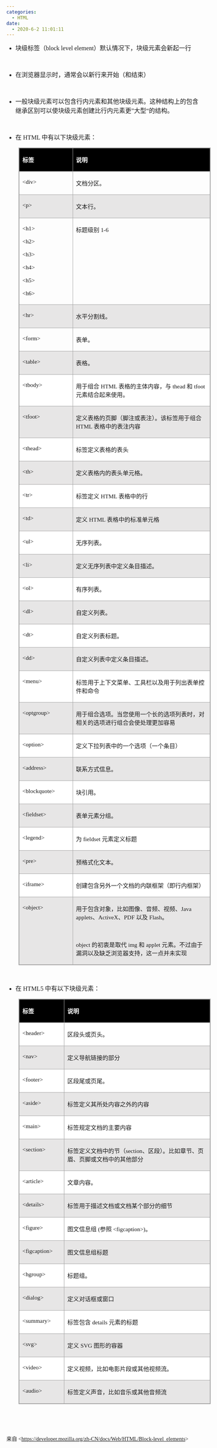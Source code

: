 ```yaml
---
categories:
  - HTML
date:
  - 2020-6-2 11:01:11
---
```


<ul style="list-style-type:disc">
    <li><span style="font-size:12.0pt"><span style="font-family:&quot;Microsoft YaHei UI&quot;">块级标签（</span></span><span
            style="font-size:12.0pt"><span style="font-family:&quot;Comic Sans MS&quot;">block level
                element</span></span><span style="font-size:12.0pt"><span
                style="font-family:&quot;Microsoft YaHei UI&quot;">）默认情况下，块级元素会新起一行</span></span></li>
</ul>
<p><span style="font-size:12.0pt"><span style="font-family:&quot;Microsoft YaHei UI&quot;">&nbsp;</span></span></p>
<ul style="list-style-type:disc">
    <li><span style="font-size:12.0pt"><span
                style="font-family:&quot;Microsoft YaHei UI&quot;">在浏览器显示时，通常会以新行来开始（和结束）</span></span></li>
</ul>
<p><span style="font-size:12.0pt"><span style="font-family:&quot;Microsoft YaHei UI&quot;">&nbsp;</span></span></p>
<ul style="list-style-type:disc">
    <li><span style="font-size:12.0pt"><span
                style="font-family:&quot;Microsoft YaHei UI&quot;">一般块级元素可以包含行内元素和其他块级元素。这种结构上的包含继承区别可以使块级元素创建比行内元素更”大型“的结构。</span></span>
    </li>
</ul>
<p><span style="font-size:12.0pt"><span style="font-family:&quot;Microsoft YaHei UI&quot;">&nbsp;</span></span></p>
<ul style="list-style-type:disc">
    <li><span style="font-size:12.0pt"><span style="font-family:&quot;Microsoft YaHei UI&quot;">在</span></span><span
            style="font-size:12.0pt"><span style="font-family:&quot;Comic Sans MS&quot;"> HTML </span></span><span
            style="font-size:12.0pt"><span style="font-family:&quot;Microsoft YaHei UI&quot;">中有以下块级元素：</span></span>
    </li>
</ul>
<table cellspacing="0" summary=""
    style="border-collapse:collapse; border-color:#a3a3a3;   border-style:solid; border-width:1px;margin-left:32px;  "
    class=" cke_show_border">
    <tbody>
        <tr>
            <td
                style="background-color:black; border-bottom:1px solid #a3a3a3; border-left:1px solid #a3a3a3; border-right:1px solid #a3a3a3; border-top:1px solid #a3a3a3; vertical-align:top; width:1.609in">
                <p><span style="font-size:11.5pt"><span style="font-family:&quot;Microsoft YaHei UI&quot;"><span
                                style="color:white"><strong>标签</strong></span></span></span></p>
            </td>
            <td
                style="background-color:black; border-bottom:1px solid #a3a3a3; border-left:1px solid #a3a3a3; border-right:1px solid #a3a3a3; border-top:1px solid #a3a3a3; vertical-align:top; width:5.909in">
                <p><span style="font-size:11.5pt"><span style="font-family:&quot;Microsoft YaHei UI&quot;"><span
                                style="color:white"><strong>说明</strong></span></span></span></p>
            </td>
        </tr>
        <tr>
            <td
                style="border-bottom:1px solid #a3a3a3; border-left:1px solid #a3a3a3; border-right:1px solid #a3a3a3; border-top:1px solid #a3a3a3; vertical-align:top; width:1.609in">
                <p><span style="font-size:11.5pt"><span
                            style="font-family:&quot;Comic Sans MS&quot;">&lt;div&gt;</span></span></p>
            </td>
            <td
                style="border-bottom:1px solid #a3a3a3; border-left:1px solid #a3a3a3; border-right:1px solid #a3a3a3; border-top:1px solid #a3a3a3; vertical-align:top; width:5.909in">
                <p><span style="font-size:11.5pt"><span
                            style="font-family:&quot;Microsoft YaHei UI&quot;">文档分区。</span></span></p>
            </td>
        </tr>
        <tr>
            <td
                style="background-color:#e7e6e6; border-bottom:1px solid #a3a3a3; border-left:1px solid #a3a3a3; border-right:1px solid #a3a3a3; border-top:1px solid #a3a3a3; vertical-align:top; width:1.609in">
                <p><span style="font-size:11.5pt"><span
                            style="font-family:&quot;Comic Sans MS&quot;">&lt;p&gt;</span></span></p>
            </td>
            <td
                style="background-color:#e7e6e6; border-bottom:1px solid #a3a3a3; border-left:1px solid #a3a3a3; border-right:1px solid #a3a3a3; border-top:1px solid #a3a3a3; vertical-align:top; width:5.909in">
                <p><span style="font-size:11.5pt"><span
                            style="font-family:&quot;Microsoft YaHei UI&quot;">文本行。</span></span></p>
            </td>
        </tr>
        <tr>
            <td
                style="border-bottom:1px solid #a3a3a3; border-left:1px solid #a3a3a3; border-right:1px solid #a3a3a3; border-top:1px solid #a3a3a3; vertical-align:top; width:1.609in">
                <p><span style="font-size:11.5pt"><span
                            style="font-family:&quot;Comic Sans MS&quot;">&lt;h1&gt;</span></span></p>
                <p><span style="font-size:11.5pt"><span
                            style="font-family:&quot;Comic Sans MS&quot;">&lt;h2&gt;</span></span></p>
                <p><span style="font-size:11.5pt"><span
                            style="font-family:&quot;Comic Sans MS&quot;">&lt;h3&gt;</span></span></p>
                <p><span style="font-size:11.5pt"><span
                            style="font-family:&quot;Comic Sans MS&quot;">&lt;h4&gt;</span></span></p>
                <p><span style="font-size:11.5pt"><span
                            style="font-family:&quot;Comic Sans MS&quot;">&lt;h5&gt;</span></span></p>
                <p><span style="font-size:11.5pt"><span
                            style="font-family:&quot;Comic Sans MS&quot;">&lt;h6&gt;</span></span></p>
            </td>
            <td
                style="border-bottom:1px solid #a3a3a3; border-left:1px solid #a3a3a3; border-right:1px solid #a3a3a3; border-top:1px solid #a3a3a3; vertical-align:top; width:5.909in">
                <p><span style="font-size:11.5pt"><span
                            style="font-family:&quot;Microsoft YaHei UI&quot;">标题级别</span><span
                            style="font-family:&quot;Comic Sans MS&quot;"> 1-6</span></span></p>
            </td>
        </tr>
        <tr>
            <td
                style="background-color:#e7e6e6; border-bottom:1px solid #a3a3a3; border-left:1px solid #a3a3a3; border-right:1px solid #a3a3a3; border-top:1px solid #a3a3a3; vertical-align:top; width:1.609in">
                <p><span style="font-size:11.5pt"><span
                            style="font-family:&quot;Comic Sans MS&quot;">&lt;hr&gt;</span></span></p>
            </td>
            <td
                style="background-color:#e7e6e6; border-bottom:1px solid #a3a3a3; border-left:1px solid #a3a3a3; border-right:1px solid #a3a3a3; border-top:1px solid #a3a3a3; vertical-align:top; width:5.909in">
                <p><span style="font-size:11.5pt"><span
                            style="font-family:&quot;Microsoft YaHei UI&quot;">水平分割线。</span></span></p>
            </td>
        </tr>
        <tr>
            <td
                style="border-bottom:1px solid #a3a3a3; border-left:1px solid #a3a3a3; border-right:1px solid #a3a3a3; border-top:1px solid #a3a3a3; vertical-align:top; width:1.609in">
                <p><span style="font-size:11.5pt"><span
                            style="font-family:&quot;Comic Sans MS&quot;">&lt;form&gt;</span></span></p>
            </td>
            <td
                style="border-bottom:1px solid #a3a3a3; border-left:1px solid #a3a3a3; border-right:1px solid #a3a3a3; border-top:1px solid #a3a3a3; vertical-align:top; width:5.909in">
                <p><span style="font-size:11.5pt"><span
                            style="font-family:&quot;Microsoft YaHei UI&quot;">表单。</span></span></p>
            </td>
        </tr>
        <tr>
            <td
                style="background-color:#e7e6e6; border-bottom:1px solid #a3a3a3; border-left:1px solid #a3a3a3; border-right:1px solid #a3a3a3; border-top:1px solid #a3a3a3; vertical-align:top; width:1.609in">
                <p><span style="font-size:11.5pt"><span
                            style="font-family:&quot;Comic Sans MS&quot;">&lt;table&gt;</span></span></p>
            </td>
            <td
                style="background-color:#e7e6e6; border-bottom:1px solid #a3a3a3; border-left:1px solid #a3a3a3; border-right:1px solid #a3a3a3; border-top:1px solid #a3a3a3; vertical-align:top; width:5.909in">
                <p><span style="font-size:11.5pt"><span
                            style="font-family:&quot;Microsoft YaHei UI&quot;">表格。</span></span></p>
            </td>
        </tr>
        <tr>
            <td
                style="background-color:white; border-bottom:1px solid #a3a3a3; border-left:1px solid #a3a3a3; border-right:1px solid #a3a3a3; border-top:1px solid #a3a3a3; vertical-align:top; width:1.609in">
                <p><span style="font-size:11.5pt"><span
                            style="font-family:&quot;Comic Sans MS&quot;">&lt;tbody&gt;</span></span></p>
            </td>
            <td
                style="background-color:white; border-bottom:1px solid #a3a3a3; border-left:1px solid #a3a3a3; border-right:1px solid #a3a3a3; border-top:1px solid #a3a3a3; vertical-align:top; width:5.909in">
                <p><span style="font-size:11.5pt"><span
                            style="font-family:&quot;Microsoft YaHei UI&quot;">用于组合</span><span
                            style="font-family:&quot;Comic Sans MS&quot;"> HTML </span><span
                            style="font-family:&quot;Microsoft YaHei UI&quot;">表格的主体内容，与</span><span
                            style="font-family:&quot;Comic Sans MS&quot;"> thead </span><span
                            style="font-family:&quot;Microsoft YaHei UI&quot;">和</span><span
                            style="font-family:&quot;Comic Sans MS&quot;"> tfoot </span><span
                            style="font-family:&quot;Microsoft YaHei UI&quot;">元素结合起来使用。</span></span></p>
            </td>
        </tr>
        <tr>
            <td
                style="background-color:#e7e6e6; border-bottom:1px solid #a3a3a3; border-left:1px solid #a3a3a3; border-right:1px solid #a3a3a3; border-top:1px solid #a3a3a3; vertical-align:top; width:1.609in">
                <p><span style="font-size:11.5pt"><span
                            style="font-family:&quot;Comic Sans MS&quot;">&lt;tfoot&gt;</span></span></p>
            </td>
            <td
                style="background-color:#e7e6e6; border-bottom:1px solid #a3a3a3; border-left:1px solid #a3a3a3; border-right:1px solid #a3a3a3; border-top:1px solid #a3a3a3; vertical-align:top; width:5.909in">
                <p><span style="font-size:11.5pt"><span
                            style="font-family:&quot;Microsoft YaHei UI&quot;">定义表格的页脚（脚注或表注）。该标签用于组合</span><span
                            style="font-family:&quot;Comic Sans MS&quot;"> HTML </span><span
                            style="font-family:&quot;Microsoft YaHei UI&quot;">表格中的表注内容</span></span></p>
            </td>
        </tr>
        <tr>
            <td
                style="background-color:white; border-bottom:1px solid #a3a3a3; border-left:1px solid #a3a3a3; border-right:1px solid #a3a3a3; border-top:1px solid #a3a3a3; vertical-align:top; width:1.609in">
                <p><span style="font-size:11.5pt"><span
                            style="font-family:&quot;Comic Sans MS&quot;">&lt;thead&gt;</span></span></p>
            </td>
            <td
                style="background-color:white; border-bottom:1px solid #a3a3a3; border-left:1px solid #a3a3a3; border-right:1px solid #a3a3a3; border-top:1px solid #a3a3a3; vertical-align:top; width:5.909in">
                <p><span style="font-size:11.5pt"><span
                            style="font-family:&quot;Microsoft YaHei UI&quot;">标签定义表格的表头</span></span></p>
            </td>
        </tr>
        <tr>
            <td
                style="background-color:#e7e6e6; border-bottom:1px solid #a3a3a3; border-left:1px solid #a3a3a3; border-right:1px solid #a3a3a3; border-top:1px solid #a3a3a3; vertical-align:top; width:1.609in">
                <p><span style="font-size:11.5pt"><span
                            style="font-family:&quot;Comic Sans MS&quot;">&lt;th&gt;</span></span></p>
            </td>
            <td
                style="background-color:#e7e6e6; border-bottom:1px solid #a3a3a3; border-left:1px solid #a3a3a3; border-right:1px solid #a3a3a3; border-top:1px solid #a3a3a3; vertical-align:top; width:5.909in">
                <p><span style="font-size:11.5pt"><span
                            style="font-family:&quot;Microsoft YaHei UI&quot;">定义表格内的表头单元格。</span></span></p>
            </td>
        </tr>
        <tr>
            <td
                style="background-color:white; border-bottom:1px solid #a3a3a3; border-left:1px solid #a3a3a3; border-right:1px solid #a3a3a3; border-top:1px solid #a3a3a3; vertical-align:top; width:1.609in">
                <p><span style="font-size:11.5pt"><span
                            style="font-family:&quot;Comic Sans MS&quot;">&lt;tr&gt;</span></span></p>
            </td>
            <td
                style="background-color:white; border-bottom:1px solid #a3a3a3; border-left:1px solid #a3a3a3; border-right:1px solid #a3a3a3; border-top:1px solid #a3a3a3; vertical-align:top; width:5.909in">
                <p><span style="font-size:11.5pt"><span
                            style="font-family:&quot;Microsoft YaHei UI&quot;">标签定义</span><span
                            style="font-family:&quot;Comic Sans MS&quot;"> HTML </span><span
                            style="font-family:&quot;Microsoft YaHei UI&quot;">表格中的行</span></span></p>
            </td>
        </tr>
        <tr>
            <td
                style="background-color:#e7e6e6; border-bottom:1px solid #a3a3a3; border-left:1px solid #a3a3a3; border-right:1px solid #a3a3a3; border-top:1px solid #a3a3a3; vertical-align:top; width:1.609in">
                <p><span style="font-size:11.5pt"><span
                            style="font-family:&quot;Comic Sans MS&quot;">&lt;td&gt;</span></span></p>
            </td>
            <td
                style="background-color:#e7e6e6; border-bottom:1px solid #a3a3a3; border-left:1px solid #a3a3a3; border-right:1px solid #a3a3a3; border-top:1px solid #a3a3a3; vertical-align:top; width:5.909in">
                <p><span style="font-size:11.5pt"><span
                            style="font-family:&quot;Microsoft YaHei UI&quot;">定义</span><span
                            style="font-family:&quot;Comic Sans MS&quot;"> HTML </span><span
                            style="font-family:&quot;Microsoft YaHei UI&quot;">表格中的标准单元格</span></span></p>
            </td>
        </tr>
        <tr>
            <td
                style="background-color:white; border-bottom:1px solid #a3a3a3; border-left:1px solid #a3a3a3; border-right:1px solid #a3a3a3; border-top:1px solid #a3a3a3; vertical-align:top; width:1.609in">
                <p><span style="font-size:11.5pt"><span
                            style="font-family:&quot;Comic Sans MS&quot;">&lt;ul&gt;</span></span></p>
            </td>
            <td
                style="background-color:white; border-bottom:1px solid #a3a3a3; border-left:1px solid #a3a3a3; border-right:1px solid #a3a3a3; border-top:1px solid #a3a3a3; vertical-align:top; width:5.909in">
                <p><span style="font-size:11.5pt"><span
                            style="font-family:&quot;Microsoft YaHei UI&quot;">无序列表。</span></span></p>
            </td>
        </tr>
        <tr>
            <td
                style="background-color:#e7e6e6; border-bottom:1px solid #a3a3a3; border-left:1px solid #a3a3a3; border-right:1px solid #a3a3a3; border-top:1px solid #a3a3a3; vertical-align:top; width:1.609in">
                <p><span style="font-size:11.5pt"><span
                            style="font-family:&quot;Comic Sans MS&quot;">&lt;li&gt;</span></span></p>
            </td>
            <td
                style="background-color:#e7e6e6; border-bottom:1px solid #a3a3a3; border-left:1px solid #a3a3a3; border-right:1px solid #a3a3a3; border-top:1px solid #a3a3a3; vertical-align:top; width:5.909in">
                <p><span style="font-size:11.5pt"><span
                            style="font-family:&quot;Microsoft YaHei UI&quot;">定义无序列表中定义条目描述。</span></span></p>
            </td>
        </tr>
        <tr>
            <td
                style="background-color:white; border-bottom:1px solid #a3a3a3; border-left:1px solid #a3a3a3; border-right:1px solid #a3a3a3; border-top:1px solid #a3a3a3; vertical-align:top; width:1.609in">
                <p><span style="font-size:11.5pt"><span
                            style="font-family:&quot;Comic Sans MS&quot;">&lt;ol&gt;</span></span></p>
            </td>
            <td
                style="background-color:white; border-bottom:1px solid #a3a3a3; border-left:1px solid #a3a3a3; border-right:1px solid #a3a3a3; border-top:1px solid #a3a3a3; vertical-align:top; width:5.909in">
                <p><span style="font-size:11.5pt"><span
                            style="font-family:&quot;Microsoft YaHei UI&quot;">有序列表。</span></span></p>
            </td>
        </tr>
        <tr>
            <td
                style="background-color:#e7e6e6; border-bottom:1px solid #a3a3a3; border-left:1px solid #a3a3a3; border-right:1px solid #a3a3a3; border-top:1px solid #a3a3a3; vertical-align:top; width:1.609in">
                <p><span style="font-size:11.5pt"><span
                            style="font-family:&quot;Comic Sans MS&quot;">&lt;dl&gt;</span></span></p>
            </td>
            <td
                style="background-color:#e7e6e6; border-bottom:1px solid #a3a3a3; border-left:1px solid #a3a3a3; border-right:1px solid #a3a3a3; border-top:1px solid #a3a3a3; vertical-align:top; width:5.909in">
                <p><span style="font-size:11.5pt"><span
                            style="font-family:&quot;Microsoft YaHei UI&quot;">自定义列表。</span></span></p>
            </td>
        </tr>
        <tr>
            <td
                style="background-color:white; border-bottom:1px solid #a3a3a3; border-left:1px solid #a3a3a3; border-right:1px solid #a3a3a3; border-top:1px solid #a3a3a3; vertical-align:top; width:1.609in">
                <p><span style="font-size:11.5pt"><span
                            style="font-family:&quot;Comic Sans MS&quot;">&lt;dt&gt;</span></span></p>
            </td>
            <td
                style="background-color:white; border-bottom:1px solid #a3a3a3; border-left:1px solid #a3a3a3; border-right:1px solid #a3a3a3; border-top:1px solid #a3a3a3; vertical-align:top; width:5.909in">
                <p><span style="font-size:11.5pt"><span
                            style="font-family:&quot;Microsoft YaHei UI&quot;">自定义列表标题。</span></span></p>
            </td>
        </tr>
        <tr>
            <td
                style="background-color:#e7e6e6; border-bottom:1px solid #a3a3a3; border-left:1px solid #a3a3a3; border-right:1px solid #a3a3a3; border-top:1px solid #a3a3a3; vertical-align:top; width:1.609in">
                <p><span style="font-size:11.5pt"><span
                            style="font-family:&quot;Comic Sans MS&quot;">&lt;dd&gt;</span></span></p>
            </td>
            <td
                style="background-color:#e7e6e6; border-bottom:1px solid #a3a3a3; border-left:1px solid #a3a3a3; border-right:1px solid #a3a3a3; border-top:1px solid #a3a3a3; vertical-align:top; width:5.909in">
                <p><span style="font-size:11.5pt"><span
                            style="font-family:&quot;Microsoft YaHei UI&quot;">自定义列表中定义条目描述。</span></span></p>
            </td>
        </tr>
        <tr>
            <td
                style="background-color:white; border-bottom:1px solid #a3a3a3; border-left:1px solid #a3a3a3; border-right:1px solid #a3a3a3; border-top:1px solid #a3a3a3; vertical-align:top; width:1.609in">
                <p><span style="font-size:11.5pt"><span
                            style="font-family:&quot;Comic Sans MS&quot;">&lt;menu&gt;</span></span></p>
            </td>
            <td
                style="background-color:white; border-bottom:1px solid #a3a3a3; border-left:1px solid #a3a3a3; border-right:1px solid #a3a3a3; border-top:1px solid #a3a3a3; vertical-align:top; width:5.909in">
                <p><span style="font-size:11.5pt"><span
                            style="font-family:&quot;Microsoft YaHei UI&quot;">标签用于上下文菜单、工具栏以及用于列出表单控件和命令</span></span>
                </p>
            </td>
        </tr>
        <tr>
            <td
                style="background-color:#e7e6e6; border-bottom:1px solid #a3a3a3; border-left:1px solid #a3a3a3; border-right:1px solid #a3a3a3; border-top:1px solid #a3a3a3; vertical-align:top; width:1.609in">
                <p><span style="font-size:11.5pt"><span
                            style="font-family:&quot;Comic Sans MS&quot;">&lt;optgroup&gt;</span></span></p>
            </td>
            <td
                style="background-color:#e7e6e6; border-bottom:1px solid #a3a3a3; border-left:1px solid #a3a3a3; border-right:1px solid #a3a3a3; border-top:1px solid #a3a3a3; vertical-align:top; width:5.909in">
                <p><span style="font-size:11.5pt"><span
                            style="font-family:&quot;Microsoft YaHei UI&quot;">用于组合选项。当您使用一个长的选项列表时，对相关的选项进行组合会使处理更加容易</span></span>
                </p>
            </td>
        </tr>
        <tr>
            <td
                style="background-color:white; border-bottom:1px solid #a3a3a3; border-left:1px solid #a3a3a3; border-right:1px solid #a3a3a3; border-top:1px solid #a3a3a3; vertical-align:top; width:1.609in">
                <p><span style="font-size:11.5pt"><span
                            style="font-family:&quot;Comic Sans MS&quot;">&lt;option&gt;</span></span></p>
            </td>
            <td
                style="background-color:white; border-bottom:1px solid #a3a3a3; border-left:1px solid #a3a3a3; border-right:1px solid #a3a3a3; border-top:1px solid #a3a3a3; vertical-align:top; width:5.909in">
                <p><span style="font-size:11.5pt"><span
                            style="font-family:&quot;Microsoft YaHei UI&quot;">定义下拉列表中的一个选项（一个条目）</span></span></p>
            </td>
        </tr>
        <tr>
            <td
                style="background-color:#e7e6e6; border-bottom:1px solid #a3a3a3; border-left:1px solid #a3a3a3; border-right:1px solid #a3a3a3; border-top:1px solid #a3a3a3; vertical-align:top; width:1.609in">
                <p><span style="font-size:11.5pt"><span
                            style="font-family:&quot;Comic Sans MS&quot;">&lt;address&gt;</span></span></p>
            </td>
            <td
                style="background-color:#e7e6e6; border-bottom:1px solid #a3a3a3; border-left:1px solid #a3a3a3; border-right:1px solid #a3a3a3; border-top:1px solid #a3a3a3; vertical-align:top; width:5.909in">
                <p><span style="font-size:11.5pt"><span
                            style="font-family:&quot;Microsoft YaHei UI&quot;">联系方式信息。</span></span></p>
            </td>
        </tr>
        <tr>
            <td
                style="background-color:white; border-bottom:1px solid #a3a3a3; border-left:1px solid #a3a3a3; border-right:1px solid #a3a3a3; border-top:1px solid #a3a3a3; vertical-align:top; width:1.609in">
                <p><span style="font-size:11.5pt"><span
                            style="font-family:&quot;Comic Sans MS&quot;">&lt;blockquote&gt;</span></span></p>
            </td>
            <td
                style="background-color:white; border-bottom:1px solid #a3a3a3; border-left:1px solid #a3a3a3; border-right:1px solid #a3a3a3; border-top:1px solid #a3a3a3; vertical-align:top; width:5.909in">
                <p><span style="font-size:11.5pt"><span
                            style="font-family:&quot;Microsoft YaHei UI&quot;">块引用。</span></span></p>
            </td>
        </tr>
        <tr>
            <td
                style="background-color:#e7e6e6; border-bottom:1px solid #a3a3a3; border-left:1px solid #a3a3a3; border-right:1px solid #a3a3a3; border-top:1px solid #a3a3a3; vertical-align:top; width:1.609in">
                <p><span style="font-size:11.5pt"><span
                            style="font-family:&quot;Comic Sans MS&quot;">&lt;fieldset&gt;</span></span></p>
            </td>
            <td
                style="background-color:#e7e6e6; border-bottom:1px solid #a3a3a3; border-left:1px solid #a3a3a3; border-right:1px solid #a3a3a3; border-top:1px solid #a3a3a3; vertical-align:top; width:5.909in">
                <p><span style="font-size:11.5pt"><span
                            style="font-family:&quot;Microsoft YaHei UI&quot;">表单元素分组。</span></span></p>
            </td>
        </tr>
        <tr>
            <td
                style="background-color:white; border-bottom:1px solid #a3a3a3; border-left:1px solid #a3a3a3; border-right:1px solid #a3a3a3; border-top:1px solid #a3a3a3; vertical-align:top; width:1.609in">
                <p><span style="font-size:11.5pt"><span
                            style="font-family:&quot;Comic Sans MS&quot;">&lt;legend&gt;</span></span></p>
            </td>
            <td
                style="background-color:white; border-bottom:1px solid #a3a3a3; border-left:1px solid #a3a3a3; border-right:1px solid #a3a3a3; border-top:1px solid #a3a3a3; vertical-align:top; width:5.909in">
                <p><span style="font-size:11.5pt"><span style="font-family:&quot;Microsoft YaHei UI&quot;">为</span><span
                            style="font-family:&quot;Comic Sans MS&quot;"> fieldset </span><span
                            style="font-family:&quot;Microsoft YaHei UI&quot;">元素定义标题</span></span></p>
            </td>
        </tr>
        <tr>
            <td
                style="background-color:#e7e6e6; border-bottom:1px solid #a3a3a3; border-left:1px solid #a3a3a3; border-right:1px solid #a3a3a3; border-top:1px solid #a3a3a3; vertical-align:top; width:1.609in">
                <p><span style="font-size:11.5pt"><span
                            style="font-family:&quot;Comic Sans MS&quot;">&lt;pre&gt;</span></span></p>
            </td>
            <td
                style="background-color:#e7e6e6; border-bottom:1px solid #a3a3a3; border-left:1px solid #a3a3a3; border-right:1px solid #a3a3a3; border-top:1px solid #a3a3a3; vertical-align:top; width:5.909in">
                <p><span style="font-size:11.5pt"><span
                            style="font-family:&quot;Microsoft YaHei UI&quot;">预格式化文本。</span></span></p>
            </td>
        </tr>
        <tr>
            <td
                style="background-color:white; border-bottom:1px solid #a3a3a3; border-left:1px solid #a3a3a3; border-right:1px solid #a3a3a3; border-top:1px solid #a3a3a3; vertical-align:top; width:1.609in">
                <p><span style="font-size:11.5pt"><span
                            style="font-family:&quot;Comic Sans MS&quot;">&lt;iframe&gt;</span></span></p>
            </td>
            <td
                style="background-color:white; border-bottom:1px solid #a3a3a3; border-left:1px solid #a3a3a3; border-right:1px solid #a3a3a3; border-top:1px solid #a3a3a3; vertical-align:top; width:5.909in">
                <p><span style="font-size:11.5pt"><span
                            style="font-family:&quot;Microsoft YaHei UI&quot;">创建包含另外一个文档的内联框架（即行内框架）</span></span>
                </p>
            </td>
        </tr>
        <tr>
            <td
                style="background-color:#e7e6e6; border-bottom:1px solid #a3a3a3; border-left:1px solid #a3a3a3; border-right:1px solid #a3a3a3; border-top:1px solid #a3a3a3; vertical-align:top; width:1.609in">
                <p><span style="font-size:11.5pt"><span
                            style="font-family:&quot;Comic Sans MS&quot;">&lt;object&gt;</span></span></p>
            </td>
            <td
                style="background-color:#e7e6e6; border-bottom:1px solid #a3a3a3; border-left:1px solid #a3a3a3; border-right:1px solid #a3a3a3; border-top:1px solid #a3a3a3; vertical-align:top; width:5.909in">
                <p><span style="font-size:11.5pt"><span
                            style="font-family:&quot;Microsoft YaHei UI&quot;">用于包含对象，比如图像、音频、视频、</span><span
                            style="font-family:&quot;Comic Sans MS&quot;">Java applets</span><span
                            style="font-family:&quot;Microsoft YaHei UI&quot;">、</span><span
                            style="font-family:&quot;Comic Sans MS&quot;">ActiveX</span><span
                            style="font-family:&quot;Microsoft YaHei UI&quot;">、</span><span
                            style="font-family:&quot;Comic Sans MS&quot;">PDF </span><span
                            style="font-family:&quot;Microsoft YaHei UI&quot;">以及</span><span
                            style="font-family:&quot;Comic Sans MS&quot;"> Flash</span><span
                            style="font-family:&quot;Microsoft YaHei UI&quot;">。</span></span></p>
                <p><span style="font-size:11.5pt"><span
                            style="font-family:&quot;Comic Sans MS&quot;">&nbsp;</span></span></p>
                <p><span style="font-size:11.5pt"><span style="font-family:&quot;Comic Sans MS&quot;">object
                        </span><span style="font-family:&quot;Microsoft YaHei UI&quot;">的初衷是取代</span><span
                            style="font-family:&quot;Comic Sans MS&quot;"> img </span><span
                            style="font-family:&quot;Microsoft YaHei UI&quot;">和</span><span
                            style="font-family:&quot;Comic Sans MS&quot;"> applet </span><span
                            style="font-family:&quot;Microsoft YaHei UI&quot;">元素。不过由于漏洞以及缺乏浏览器支持，这一点并未实现</span></span>
                </p>
            </td>
        </tr>
    </tbody>
</table>
<p><span style="font-size:12.0pt"><span style="font-family:&quot;Microsoft YaHei UI&quot;">&nbsp;</span></span></p>
<ul style="list-style-type:disc">
    <li><span style="font-size:12.0pt"><span style="font-family:&quot;Microsoft YaHei UI&quot;">在</span></span><span
            style="font-size:12.0pt"><span style="font-family:&quot;Comic Sans MS&quot;"> HTML5 </span></span><span
            style="font-size:12.0pt"><span style="font-family:&quot;Microsoft YaHei UI&quot;">中有以下块级元素：</span></span>
    </li>
</ul>
<table cellspacing="0" summary=""
    style="border-collapse:collapse; border-color:#a3a3a3;   border-style:solid; border-width:1px;margin-left:32px;  "
    class=" cke_show_border">
    <tbody>
        <tr>
            <td
                style="background-color:black; border-bottom:1px solid #a3a3a3; border-left:1px solid #a3a3a3; border-right:1px solid #a3a3a3; border-top:1px solid #a3a3a3; vertical-align:top; width:1.2506in">
                <p><span style="font-size:11.5pt"><span style="font-family:&quot;Microsoft YaHei UI&quot;"><span
                                style="color:white"><strong>标签</strong></span></span></span></p>
            </td>
            <td
                style="background-color:black; border-bottom:1px solid #a3a3a3; border-left:1px solid #a3a3a3; border-right:1px solid #a3a3a3; border-top:1px solid #a3a3a3; vertical-align:top; width:6.259in">
                <p><span style="font-size:11.5pt"><span style="font-family:&quot;Microsoft YaHei UI&quot;"><span
                                style="color:white"><strong>说明</strong></span></span></span></p>
            </td>
        </tr>
        <tr>
            <td
                style="background-color:white; border-bottom:1px solid #a3a3a3; border-left:1px solid #a3a3a3; border-right:1px solid #a3a3a3; border-top:1px solid #a3a3a3; vertical-align:top; width:1.2506in">
                <p><span style="font-size:11.5pt"><span
                            style="font-family:&quot;Comic Sans MS&quot;">&lt;header&gt;</span></span></p>
            </td>
            <td
                style="background-color:white; border-bottom:1px solid #a3a3a3; border-left:1px solid #a3a3a3; border-right:1px solid #a3a3a3; border-top:1px solid #a3a3a3; vertical-align:top; width:6.259in">
                <p><span style="font-size:11.5pt"><span
                            style="font-family:&quot;Microsoft YaHei UI&quot;">区段头或页头。</span></span></p>
            </td>
        </tr>
        <tr>
            <td
                style="background-color:#e7e6e6; border-bottom:1px solid #a3a3a3; border-left:1px solid #a3a3a3; border-right:1px solid #a3a3a3; border-top:1px solid #a3a3a3; vertical-align:top; width:1.2506in">
                <p><span style="font-size:11.5pt"><span
                            style="font-family:&quot;Comic Sans MS&quot;">&lt;nav&gt;</span></span></p>
            </td>
            <td
                style="background-color:#e7e6e6; border-bottom:1px solid #a3a3a3; border-left:1px solid #a3a3a3; border-right:1px solid #a3a3a3; border-top:1px solid #a3a3a3; vertical-align:top; width:6.259in">
                <p><span style="font-size:11.5pt"><span
                            style="font-family:&quot;Microsoft YaHei UI&quot;">定义导航链接的部分</span></span></p>
            </td>
        </tr>
        <tr>
            <td
                style="background-color:white; border-bottom:1px solid #a3a3a3; border-left:1px solid #a3a3a3; border-right:1px solid #a3a3a3; border-top:1px solid #a3a3a3; vertical-align:top; width:1.2506in">
                <p><span style="font-size:11.5pt"><span
                            style="font-family:&quot;Comic Sans MS&quot;">&lt;footer&gt;</span></span></p>
            </td>
            <td
                style="background-color:white; border-bottom:1px solid #a3a3a3; border-left:1px solid #a3a3a3; border-right:1px solid #a3a3a3; border-top:1px solid #a3a3a3; vertical-align:top; width:6.259in">
                <p><span style="font-size:11.5pt"><span
                            style="font-family:&quot;Microsoft YaHei UI&quot;">区段尾或页尾。</span></span></p>
            </td>
        </tr>
        <tr>
            <td
                style="background-color:#e7e6e6; border-bottom:1px solid #a3a3a3; border-left:1px solid #a3a3a3; border-right:1px solid #a3a3a3; border-top:1px solid #a3a3a3; vertical-align:top; width:1.2506in">
                <p><span style="font-size:11.5pt"><span
                            style="font-family:&quot;Comic Sans MS&quot;">&lt;aside&gt;</span></span></p>
            </td>
            <td
                style="background-color:#e7e6e6; border-bottom:1px solid #a3a3a3; border-left:1px solid #a3a3a3; border-right:1px solid #a3a3a3; border-top:1px solid #a3a3a3; vertical-align:top; width:6.259in">
                <p><span style="font-size:11.5pt"><span
                            style="font-family:&quot;Microsoft YaHei UI&quot;">标签定义其所处内容之外的内容</span></span></p>
            </td>
        </tr>
        <tr>
            <td
                style="background-color:white; border-bottom:1px solid #a3a3a3; border-left:1px solid #a3a3a3; border-right:1px solid #a3a3a3; border-top:1px solid #a3a3a3; vertical-align:top; width:1.2506in">
                <p><span style="font-size:11.5pt"><span
                            style="font-family:&quot;Comic Sans MS&quot;">&lt;main&gt;</span></span></p>
            </td>
            <td
                style="background-color:white; border-bottom:1px solid #a3a3a3; border-left:1px solid #a3a3a3; border-right:1px solid #a3a3a3; border-top:1px solid #a3a3a3; vertical-align:top; width:6.259in">
                <p><span style="font-size:11.5pt"><span
                            style="font-family:&quot;Microsoft YaHei UI&quot;">标签规定文档的主要内容</span></span></p>
            </td>
        </tr>
        <tr>
            <td
                style="background-color:#e7e6e6; border-bottom:1px solid #a3a3a3; border-left:1px solid #a3a3a3; border-right:1px solid #a3a3a3; border-top:1px solid #a3a3a3; vertical-align:top; width:1.2506in">
                <p><span style="font-size:11.5pt"><span
                            style="font-family:&quot;Comic Sans MS&quot;">&lt;section&gt;</span></span></p>
            </td>
            <td
                style="background-color:#e7e6e6; border-bottom:1px solid #a3a3a3; border-left:1px solid #a3a3a3; border-right:1px solid #a3a3a3; border-top:1px solid #a3a3a3; vertical-align:top; width:6.259in">
                <p><span style="font-size:11.5pt"><span
                            style="font-family:&quot;Microsoft YaHei UI&quot;">标签定义文档中的节（</span><span
                            style="font-family:&quot;Comic Sans MS&quot;">section</span><span
                            style="font-family:&quot;Microsoft YaHei UI&quot;">、区段）。比如章节、页眉、页脚或文档中的其他部分</span></span>
                </p>
            </td>
        </tr>
        <tr>
            <td
                style="background-color:white; border-bottom:1px solid #a3a3a3; border-left:1px solid #a3a3a3; border-right:1px solid #a3a3a3; border-top:1px solid #a3a3a3; vertical-align:top; width:1.2506in">
                <p><span style="font-size:11.5pt"><span
                            style="font-family:&quot;Comic Sans MS&quot;">&lt;article&gt;</span></span></p>
            </td>
            <td
                style="background-color:white; border-bottom:1px solid #a3a3a3; border-left:1px solid #a3a3a3; border-right:1px solid #a3a3a3; border-top:1px solid #a3a3a3; vertical-align:top; width:6.259in">
                <p><span style="font-size:11.5pt"><span
                            style="font-family:&quot;Microsoft YaHei UI&quot;">文章内容。</span></span></p>
            </td>
        </tr>
        <tr>
            <td
                style="background-color:#e7e6e6; border-bottom:1px solid #a3a3a3; border-left:1px solid #a3a3a3; border-right:1px solid #a3a3a3; border-top:1px solid #a3a3a3; vertical-align:top; width:1.2506in">
                <p><span style="font-size:11.5pt"><span
                            style="font-family:&quot;Comic Sans MS&quot;">&lt;details&gt;</span></span></p>
            </td>
            <td
                style="background-color:#e7e6e6; border-bottom:1px solid #a3a3a3; border-left:1px solid #a3a3a3; border-right:1px solid #a3a3a3; border-top:1px solid #a3a3a3; vertical-align:top; width:6.259in">
                <p><span style="font-size:11.5pt"><span
                            style="font-family:&quot;Microsoft YaHei UI&quot;">标签用于描述文档或文档某个部分的细节</span></span></p>
            </td>
        </tr>
        <tr>
            <td
                style="background-color:white; border-bottom:1px solid #a3a3a3; border-left:1px solid #a3a3a3; border-right:1px solid #a3a3a3; border-top:1px solid #a3a3a3; vertical-align:top; width:1.2506in">
                <p><span style="font-size:11.5pt"><span
                            style="font-family:&quot;Comic Sans MS&quot;">&lt;figure&gt;</span></span></p>
            </td>
            <td
                style="background-color:white; border-bottom:1px solid #a3a3a3; border-left:1px solid #a3a3a3; border-right:1px solid #a3a3a3; border-top:1px solid #a3a3a3; vertical-align:top; width:6.259in">
                <p><span style="font-size:11.5pt"><span
                            style="font-family:&quot;Microsoft YaHei UI&quot;">图文信息组</span><span
                            style="font-family:&quot;Comic Sans MS&quot;"> (</span><span
                            style="font-family:&quot;Microsoft YaHei UI&quot;">参照</span><span
                            style="font-family:&quot;Comic Sans MS&quot;"> &lt;figcaption&gt;)</span><span
                            style="font-family:&quot;Microsoft YaHei UI&quot;">。</span></span></p>
            </td>
        </tr>
        <tr>
            <td
                style="background-color:#e7e6e6; border-bottom:1px solid #a3a3a3; border-left:1px solid #a3a3a3; border-right:1px solid #a3a3a3; border-top:1px solid #a3a3a3; vertical-align:top; width:1.2506in">
                <p><span style="font-size:11.5pt"><span
                            style="font-family:&quot;Comic Sans MS&quot;">&lt;figcaption&gt;</span></span></p>
            </td>
            <td
                style="background-color:#e7e6e6; border-bottom:1px solid #a3a3a3; border-left:1px solid #a3a3a3; border-right:1px solid #a3a3a3; border-top:1px solid #a3a3a3; vertical-align:top; width:6.259in">
                <p><span style="font-size:11.5pt"><span
                            style="font-family:&quot;Microsoft YaHei UI&quot;">图文信息组标题</span></span></p>
            </td>
        </tr>
        <tr>
            <td
                style="background-color:white; border-bottom:1px solid #a3a3a3; border-left:1px solid #a3a3a3; border-right:1px solid #a3a3a3; border-top:1px solid #a3a3a3; vertical-align:top; width:1.2506in">
                <p><span style="font-size:11.5pt"><span
                            style="font-family:&quot;Comic Sans MS&quot;">&lt;hgroup&gt;</span></span></p>
            </td>
            <td
                style="background-color:white; border-bottom:1px solid #a3a3a3; border-left:1px solid #a3a3a3; border-right:1px solid #a3a3a3; border-top:1px solid #a3a3a3; vertical-align:top; width:6.259in">
                <p><span style="font-size:11.5pt"><span
                            style="font-family:&quot;Microsoft YaHei UI&quot;">标题组。</span></span></p>
            </td>
        </tr>
        <tr>
            <td
                style="background-color:#e7e6e6; border-bottom:1px solid #a3a3a3; border-left:1px solid #a3a3a3; border-right:1px solid #a3a3a3; border-top:1px solid #a3a3a3; vertical-align:top; width:1.2506in">
                <p><span style="font-size:11.5pt"><span
                            style="font-family:&quot;Comic Sans MS&quot;">&lt;dialog&gt;</span></span></p>
            </td>
            <td
                style="background-color:#e7e6e6; border-bottom:1px solid #a3a3a3; border-left:1px solid #a3a3a3; border-right:1px solid #a3a3a3; border-top:1px solid #a3a3a3; vertical-align:top; width:6.259in">
                <p><span style="font-size:11.5pt"><span
                            style="font-family:&quot;Microsoft YaHei UI&quot;">定义对话框或窗口</span></span></p>
            </td>
        </tr>
        <tr>
            <td
                style="background-color:white; border-bottom:1px solid #a3a3a3; border-left:1px solid #a3a3a3; border-right:1px solid #a3a3a3; border-top:1px solid #a3a3a3; vertical-align:top; width:1.2506in">
                <p><span style="font-size:11.5pt"><span
                            style="font-family:&quot;Comic Sans MS&quot;">&lt;summary&gt;</span></span></p>
            </td>
            <td
                style="background-color:white; border-bottom:1px solid #a3a3a3; border-left:1px solid #a3a3a3; border-right:1px solid #a3a3a3; border-top:1px solid #a3a3a3; vertical-align:top; width:6.259in">
                <p><span style="font-size:11.5pt"><span
                            style="font-family:&quot;Microsoft YaHei UI&quot;">标签包含</span><span
                            style="font-family:&quot;Comic Sans MS&quot;"> details </span><span
                            style="font-family:&quot;Microsoft YaHei UI&quot;">元素的标题</span></span></p>
            </td>
        </tr>
        <tr>
            <td
                style="background-color:#e7e6e6; border-bottom:1px solid #a3a3a3; border-left:1px solid #a3a3a3; border-right:1px solid #a3a3a3; border-top:1px solid #a3a3a3; vertical-align:top; width:1.2506in">
                <p><span style="font-size:11.5pt"><span
                            style="font-family:&quot;Comic Sans MS&quot;">&lt;svg&gt;</span></span></p>
            </td>
            <td
                style="background-color:#e7e6e6; border-bottom:1px solid #a3a3a3; border-left:1px solid #a3a3a3; border-right:1px solid #a3a3a3; border-top:1px solid #a3a3a3; vertical-align:top; width:6.259in">
                <p><span style="font-size:11.5pt"><span
                            style="font-family:&quot;Microsoft YaHei UI&quot;">定义</span><span
                            style="font-family:&quot;Comic Sans MS&quot;"> SVG </span><span
                            style="font-family:&quot;Microsoft YaHei UI&quot;">图形的容器</span></span></p>
            </td>
        </tr>
        <tr>
            <td
                style="background-color:white; border-bottom:1px solid #a3a3a3; border-left:1px solid #a3a3a3; border-right:1px solid #a3a3a3; border-top:1px solid #a3a3a3; vertical-align:top; width:1.2506in">
                <p><span style="font-size:11.5pt"><span
                            style="font-family:&quot;Comic Sans MS&quot;">&lt;video&gt;</span></span></p>
            </td>
            <td
                style="background-color:white; border-bottom:1px solid #a3a3a3; border-left:1px solid #a3a3a3; border-right:1px solid #a3a3a3; border-top:1px solid #a3a3a3; vertical-align:top; width:6.259in">
                <p><span style="font-size:11.5pt"><span
                            style="font-family:&quot;Microsoft YaHei UI&quot;">定义视频，比如电影片段或其他视频流。</span></span></p>
            </td>
        </tr>
        <tr>
            <td
                style="background-color:#e7e6e6; border-bottom:1px solid #a3a3a3; border-left:1px solid #a3a3a3; border-right:1px solid #a3a3a3; border-top:1px solid #a3a3a3; vertical-align:top; width:1.2506in">
                <p><span style="font-size:11.5pt"><span
                            style="font-family:&quot;Comic Sans MS&quot;">&lt;audio&gt;</span></span></p>
            </td>
            <td
                style="background-color:#e7e6e6; border-bottom:1px solid #a3a3a3; border-left:1px solid #a3a3a3; border-right:1px solid #a3a3a3; border-top:1px solid #a3a3a3; vertical-align:top; width:6.259in">
                <p><span style="font-size:11.5pt"><span
                            style="font-family:&quot;Microsoft YaHei UI&quot;">标签定义声音，比如音乐或其他音频流</span></span></p>
            </td>
        </tr>
    </tbody>
</table>
<p><span style="font-size:12.0pt"><span style="font-family:&quot;Microsoft YaHei UI&quot;">&nbsp;</span></span></p>
<p><span style="font-size:12.0pt"><span style="font-family:&quot;Microsoft YaHei UI&quot;">&nbsp;</span></span></p>
<p><span style="font-family:&quot;Microsoft YaHei UI&quot;">来自</span><span
        style="font-family:&quot;Comic Sans MS&quot;"> &lt;</span><a
        data-cke-saved-href="https://developer.mozilla.org/zh-CN/docs/Web/HTML/Block-level_elements"
        href="https://developer.mozilla.org/zh-CN/docs/Web/HTML/Block-level_elements"><span
            style="font-family:&quot;Comic Sans MS&quot;">https://developer.mozilla.org/zh-CN/docs/Web/HTML/Block-level_elements</span></a><span
        style="font-family:&quot;Comic Sans MS&quot;">&gt; </span></p>
